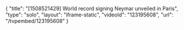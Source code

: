 {
    "title": "[1508521429] World record signing Neymar unveiled in Paris",
    "type": "solo",
    "layout": "iframe-static",
    "videoId": "123195608",
    "url": "\/tvpembed\/123195608"
}